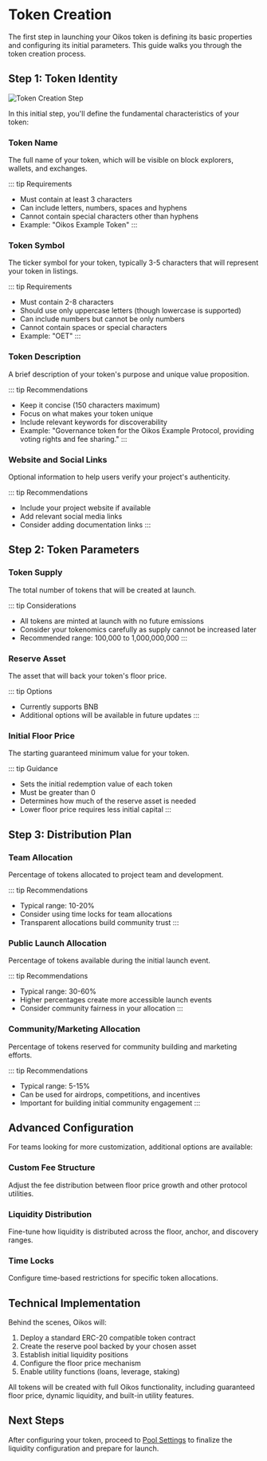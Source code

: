 # Token Creation

The first step in launching your Oikos token is defining its basic properties and configuring its initial parameters. This guide walks you through the token creation process.

## Step 1: Token Identity

![Token Creation Step](/assets/icon1.png)

In this initial step, you'll define the fundamental characteristics of your token:

### Token Name

The full name of your token, which will be visible on block explorers, wallets, and exchanges.

::: tip Requirements
- Must contain at least 3 characters
- Can include letters, numbers, spaces and hyphens
- Cannot contain special characters other than hyphens
- Example: "Oikos Example Token"
:::

### Token Symbol

The ticker symbol for your token, typically 3-5 characters that will represent your token in listings.

::: tip Requirements
- Must contain 2-8 characters
- Should use only uppercase letters (though lowercase is supported)
- Can include numbers but cannot be only numbers
- Cannot contain spaces or special characters
- Example: "OET"
:::

### Token Description

A brief description of your token's purpose and unique value proposition.

::: tip Recommendations
- Keep it concise (150 characters maximum)
- Focus on what makes your token unique
- Include relevant keywords for discoverability
- Example: "Governance token for the Oikos Example Protocol, providing voting rights and fee sharing."
:::

### Website and Social Links

Optional information to help users verify your project's authenticity.

::: tip Recommendations
- Include your project website if available
- Add relevant social media links
- Consider adding documentation links
:::

## Step 2: Token Parameters

### Token Supply

The total number of tokens that will be created at launch.

::: tip Considerations
- All tokens are minted at launch with no future emissions
- Consider your tokenomics carefully as supply cannot be increased later
- Recommended range: 100,000 to 1,000,000,000
:::

### Reserve Asset

The asset that will back your token's floor price.

::: tip Options
- Currently supports BNB
- Additional options will be available in future updates
:::

### Initial Floor Price

The starting guaranteed minimum value for your token.

::: tip Guidance
- Sets the initial redemption value of each token
- Must be greater than 0
- Determines how much of the reserve asset is needed
- Lower floor price requires less initial capital
:::

## Step 3: Distribution Plan

### Team Allocation

Percentage of tokens allocated to project team and development.

::: tip Recommendations
- Typical range: 10-20%
- Consider using time locks for team allocations
- Transparent allocations build community trust
:::

### Public Launch Allocation

Percentage of tokens available during the initial launch event.

::: tip Recommendations
- Typical range: 30-60%
- Higher percentages create more accessible launch events
- Consider community fairness in your allocation
:::

### Community/Marketing Allocation

Percentage of tokens reserved for community building and marketing efforts.

::: tip Recommendations
- Typical range: 5-15%
- Can be used for airdrops, competitions, and incentives
- Important for building initial community engagement
:::

## Advanced Configuration

For teams looking for more customization, additional options are available:

### Custom Fee Structure

Adjust the fee distribution between floor price growth and other protocol utilities.

### Liquidity Distribution

Fine-tune how liquidity is distributed across the floor, anchor, and discovery ranges.

### Time Locks

Configure time-based restrictions for specific token allocations.

## Technical Implementation

Behind the scenes, Oikos will:

1. Deploy a standard ERC-20 compatible token contract
2. Create the reserve pool backed by your chosen asset
3. Establish initial liquidity positions
4. Configure the floor price mechanism
5. Enable utility functions (loans, leverage, staking)

All tokens will be created with full Oikos functionality, including guaranteed floor price, dynamic liquidity, and built-in utility features.

## Next Steps

After configuring your token, proceed to [Pool Settings](/launchpad/pool-settings) to finalize the liquidity configuration and prepare for launch.